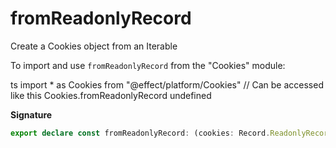 # fromReadonlyRecord

Create a Cookies object from an Iterable

To import and use `fromReadonlyRecord` from the "Cookies" module:

ts
import \* as Cookies from "@effect/platform/Cookies"
// Can be accessed like this
Cookies.fromReadonlyRecord
undefined

**Signature**

```ts
export declare const fromReadonlyRecord: (cookies: Record.ReadonlyRecord<string, Cookie>) => Cookies
```
